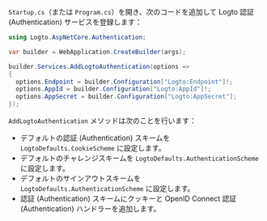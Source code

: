 `Startup.cs`（または `Program.cs`）を開き、次のコードを追加して Logto 認証 (Authentication) サービスを登録します：

```csharp title="Program.cs"
using Logto.AspNetCore.Authentication;

var builder = WebApplication.CreateBuilder(args);

builder.Services.AddLogtoAuthentication(options =>
{
  options.Endpoint = builder.Configuration["Logto:Endpoint"]!;
  options.AppId = builder.Configuration["Logto:AppId"]!;
  options.AppSecret = builder.Configuration["Logto:AppSecret"];
});
```

`AddLogtoAuthentication` メソッドは次のことを行います：

- デフォルトの認証 (Authentication) スキームを `LogtoDefaults.CookieScheme` に設定します。
- デフォルトのチャレンジスキームを `LogtoDefaults.AuthenticationScheme` に設定します。
- デフォルトのサインアウトスキームを `LogtoDefaults.AuthenticationScheme` に設定します。
- 認証 (Authentication) スキームにクッキーと OpenID Connect 認証 (Authentication) ハンドラーを追加します。
